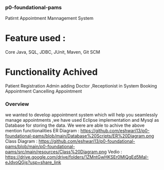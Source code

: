 ### p0-foundational-pams ###
Patirnt Appointment Mannagement System

# Feature used :
Core Java,
SQL,
JDBC,
JUnit,
Maven,
Git SCM

# Functionality Achived
Patient Registration
Admin adding Doctor ,Receptionist in System
Booking Appointment
Cancelling Appointment

### Overview ###
we wanted to develop appointment system which will help you seamlessly manage appointments ,we have used Eclipse implementation and Mysql as Database for storing the data. We were are able to achive the above mention functionalities 
ER Diagram : https://github.com/eshwari13/p0-foundational-pams/blob/main/Database%20Scripts/ER%20Diagram.png
Class Diagram : https://github.com/eshwari13/p0-foundational-pams/blob/main/p0-foundational-pams/src/main/resources/Class%20Diagram.png
Vedio : https://drive.google.com/drive/folders/1ZMntGwHKSEr0MlQgEd5MaI-eJdvoQGjs?usp=share_link

